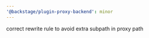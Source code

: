 ```yaml
---
'@backstage/plugin-proxy-backend': minor
---
```


correct rewrite rule to avoid extra subpath in proxy path
